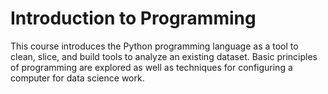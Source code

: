 # Introduction to Programming
This course introduces the Python programming language as a tool to clean, slice, and build tools to analyze an existing dataset. Basic principles of programming are explored as well as techniques for configuring a computer for data science work.
